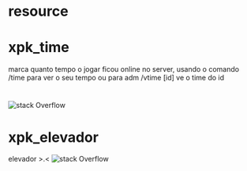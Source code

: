 # resource

# xpk_time
marca quanto tempo o jogar ficou online no server, usando o comando /time para ver o seu tempo ou para adm /vtime [id] ve o time do id
#
![stack Overflow](https://i.imgur.com/Y6aQOsp.png)
# xpk_elevador
elevador >.<
![stack Overflow](https://i.imgur.com/YD1P6Ng.png)

